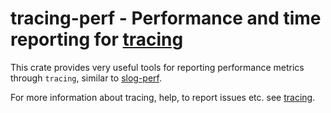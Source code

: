 # tracing-perf - Performance and time reporting for [tracing]

This crate provides very useful tools for reporting performance metrics
through `tracing`, similar to [slog-perf].

For more information about tracing, help, to report issues etc. see [tracing].

[tracing]: https://github.com/tokio-rs/tracing
[slog-perf]: https://github.com/slog-rs/perf
